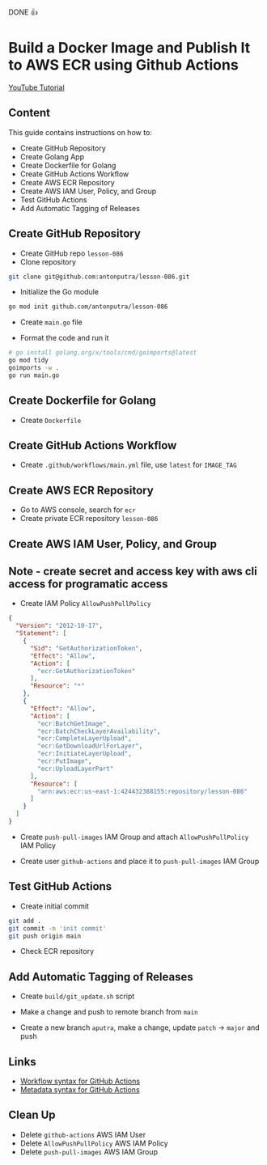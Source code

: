 DONE 👍

# Build a Docker Image and Publish It to AWS ECR using Github Actions

[YouTube Tutorial](https://youtu.be/Hv5UcBYseus)

## Content
This guide contains instructions on how to:

- Create GitHub Repository
- Create Golang App
- Create Dockerfile for Golang
- Create GitHub Actions Workflow
- Create AWS ECR Repository
- Create AWS IAM User, Policy, and Group
- Test GitHub Actions
- Add Automatic Tagging of Releases

## Create GitHub Repository

- Create GitHub repo `lesson-086`
- Clone repository

```bash
git clone git@github.com:antonputra/lesson-086.git
```

- Initialize the Go module
```bash
go mod init github.com/antonputra/lesson-086
```

- Create `main.go` file

- Format the code and run it
```bash
# go install golang.org/x/tools/cmd/goimports@latest
go mod tidy
goimports -w .
go run main.go
```

## Create Dockerfile for Golang

- Create `Dockerfile`

## Create GitHub Actions Workflow

- Create `.github/workflows/main.yml` file, use `latest` for `IMAGE_TAG`

## Create AWS ECR Repository

- Go to AWS console, search for `ecr`
- Create private ECR repository `lesson-086`

## Create AWS IAM User, Policy, and Group
## Note - create secret and access key with aws cli access for programatic access
- Create IAM Policy `AllowPushPullPolicy`
```json
{
  "Version": "2012-10-17",
  "Statement": [
    {
      "Sid": "GetAuthorizationToken",
      "Effect": "Allow",
      "Action": [
        "ecr:GetAuthorizationToken"
      ],
      "Resource": "*"
    },
    {
      "Effect": "Allow",
      "Action": [
        "ecr:BatchGetImage",
        "ecr:BatchCheckLayerAvailability",
        "ecr:CompleteLayerUpload",
        "ecr:GetDownloadUrlForLayer",
        "ecr:InitiateLayerUpload",
        "ecr:PutImage",
        "ecr:UploadLayerPart"
      ],
      "Resource": [
        "arn:aws:ecr:us-east-1:424432388155:repository/lesson-086"
      ]
    }
  ]
}
```

- Create `push-pull-images` IAM Group and attach `AllowPushPullPolicy` IAM Policy

- Create user `github-actions` and place it to `push-pull-images` IAM Group

## Test GitHub Actions

- Create initial commit
```bash
git add .
git commit -m 'init commit'
git push origin main
```

- Check ECR repository

## Add Automatic Tagging of Releases

- Create `build/git_update.sh` script

- Make a change and push to remote branch from `main`

- Create a new branch `aputra`, make a change, update `patch` -> `major` and push

## Links

- [Workflow syntax for GitHub Actions](https://docs.github.com/en/actions/learn-github-actions/workflow-syntax-for-github-actions)
- [Metadata syntax for GitHub Actions](https://docs.github.com/en/actions/creating-actions/metadata-syntax-for-github-actions)

## Clean Up

- Delete `github-actions` AWS IAM User
- Delete `AllowPushPullPolicy` AWS IAM Policy
- Delete `push-pull-images` AWS IAM Group
